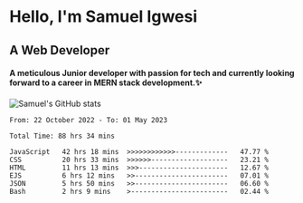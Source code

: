 # Hello, I'm Samuel Igwesi
## A Web Developer

#### A meticulous Junior developer with passion for tech and currently looking forward to a career in MERN stack development.:sparkles:


![Samuel's GitHub stats](https://github-readme-stats.vercel.app/api?username=SamuelIgwesi&show_icons=true&theme=radical)

<!--START_SECTION:waka-->

```text
From: 22 October 2022 - To: 01 May 2023

Total Time: 88 hrs 34 mins

JavaScript   42 hrs 18 mins  >>>>>>>>>>>>-------------   47.77 %
CSS          20 hrs 33 mins  >>>>>>-------------------   23.21 %
HTML         11 hrs 13 mins  >>>----------------------   12.67 %
EJS          6 hrs 12 mins   >>-----------------------   07.01 %
JSON         5 hrs 50 mins   >>-----------------------   06.60 %
Bash         2 hrs 9 mins    >------------------------   02.44 %
```

<!--END_SECTION:waka-->
